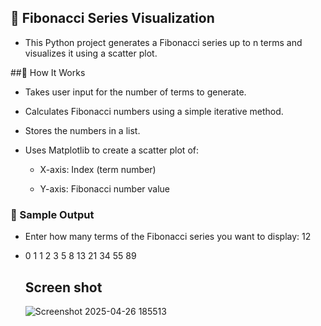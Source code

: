 ## 🔢 Fibonacci Series Visualization
- This Python project generates a Fibonacci series up to n terms and visualizes it using a scatter plot.

##🧠 How It Works
- Takes user input for the number of terms to generate.

- Calculates Fibonacci numbers using a simple iterative method.

- Stores the numbers in a list.

- Uses Matplotlib to create a scatter plot of:

    - X-axis: Index (term number)

    - Y-axis: Fibonacci number value

### 🧪 Sample Output

- Enter how many terms of the Fibonacci series you want to display: 12
- 0 1 1 2 3 5 8 13 21 34 55 89

  ## Screen shot

  ![Screenshot 2025-04-26 185513](https://github.com/user-attachments/assets/62bc8ea5-0813-4991-874d-62cbff148e99)
